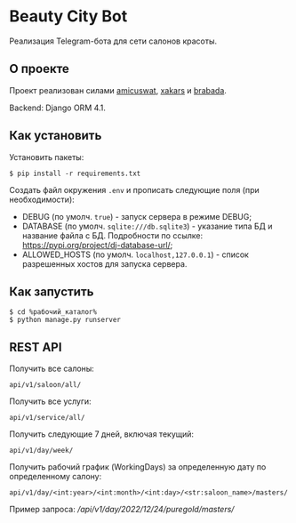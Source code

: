 # Beauty City Bot
Реализация Telegram-бота для сети салонов красоты.

## О проекте
Проект реализован силами [amicuswat](https://github.com/amicuswat), [xakars](https://github.com/xakars) и [brabada](https://github.com/Brabada).

Backend: Django ORM 4.1.

## Как установить
Установить пакеты:
```shell
$ pip install -r requirements.txt
```

Создать файл окружения `.env` и прописать следующие поля (при необходимости):

- DEBUG (по умолч. `true`) - запуск сервера в режиме DEBUG;
- DATABASE (по умолч. `sqlite:///db.sqlite3`) - указание типа БД и название файла с БД. Подробности по ссылке: 
https://pypi.org/project/dj-database-url/;
- ALLOWED_HOSTS (по умолч. `localhost,127.0.0.1`) - список разрешенных хостов для запуска сервера.


## Как запустить
```shell
$ cd %рабочий_каталог%
$ python manage.py runserver
```

## REST API

Получить все салоны:
```text
api/v1/saloon/all/
```

Получить все услуги:
```text
api/v1/service/all/
```

Получить следующие 7 дней, включая текущий:
```text
api/v1/day/week/
```

Получить рабочий график (WorkingDays) за определенную дату по определенному салону:
```text
api/v1/day/<int:year>/<int:month>/<int:day>/<str:saloon_name>/masters/
```
Пример запроса:
_/api/v1/day/2022/12/24/puregold/masters/_
